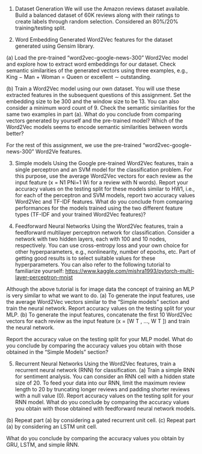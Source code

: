 
1. Dataset Generation
We will use the Amazon reviews dataset available. Build a balanced dataset of 60K reviews along with their ratings to create labels through random selection. Considered an 80%/20% training/testing split.

2. Word Embedding 
Generated Word2Vec features for the dataset  generated using Gensim library.

(a) Load the pre-trained “word2vec-google-news-300” Word2Vec model and explore how to extract word embeddings for our dataset. Check semantic similarities of the generated vectors using three examples, e.g., King − Man + Woman = Queen or excellent ∼ outstanding.

(b) Train a Word2Vec model using our own dataset. You will use these extracted features in the subsequent questions of this assignment. Set the embedding size to be 300 and the window size to be 13. You can also consider a minimum word count of 9. Check the semantic similarities for the same two examples in part (a). What do you conclude from comparing vectors generated by yourself and the pre-trained model? Which of the Word2Vec models seems to encode semantic similarities between words better?

For the rest of this assignment, we use the pre-trained “word2vec-google- news-300” Word2Ve features.

3. Simple models
Using the Google pre-trained Word2Vec features, train a single perceptron and an SVM model for the classification problem. For this purpose, use the average Word2Vec vectors for each review as the input feature (x = N1 PNi=1 Wi for a review with N words). Report your accuracy values on the testing split for these models similar to HW1, i.e., for each of the perceptron and SVM models, report two accuracy values Word2Vec and TF-IDF features.
What do you conclude from comparing performances for the models trained using the two different feature types (TF-IDF and your trained Word2Vec features)?

4. Feedforward Neural Networks
Using the Word2Vec features, train a feedforward multilayer perceptron network for classification. Consider a network with two hidden layers, each with 100 and 10 nodes, respectively. You can use cross-entropy loss and your own choice for other hyperparameters, e.g., nonlinearity, number of epochs, etc. Part of getting good results is to select suitable values for these hyperparameters.
You can also refer to the following tutorial to familiarize yourself:
https://www.kaggle.com/mishra1993/pytorch-multi-layer-perceptron-mnist

Although the above tutorial is for image data the concept of training an MLP is very similar to what we want to do.
(a) To generate the input features, use the average Word2Vec vectors similar to the “Simple models” section and train the neural network. Report accuracy values on the testing split for your MLP.
(b) To generate the input features, concatenate the first 10 Word2Vec vectors for each review as the input feature (x = [W T , ..., W T ]) and train the neural
network.

Report the accuracy value on the testing split for your MLP model. What do you conclude by comparing the accuracy values you obtain with
those obtained in the “Simple Models” section?

5. Recurrent Neural Networks
Using the Word2Vec features, train a recurrent neural network (RNN) for classification.
(a) Train a simple RNN for sentiment analysis. You can consider an RNN cell with a hidden state size of 20. To feed your data into our RNN, limit the maximum review length to 20 by truncating longer reviews and padding shorter reviews with a null value (0). Report accuracy values on the testing split for your RNN model.
What do you conclude by comparing the accuracy values you obtain with those obtained with feedforward neural network models.

(b) Repeat part (a) by considering a gated recurrent unit cell.
(c) Repeat part (a) by considering an LSTM unit cell.

What do you conclude by comparing the accuracy values you obtain by GRU, LSTM, and simple RNN.

